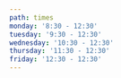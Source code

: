 ```yaml
---
path: times
monday: '8:30 - 12:30'
tuesday: '9:30 - 12:30'
wednesday: '10:30 - 12:30'
thursday: '11:30 - 12:30'
friday: '12:30 - 12:30'
---
```


